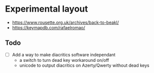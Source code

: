 # Experimental layout

  - https://www.rousette.org.uk/archives/back-to-beakl/
  - https://keymapdb.com/rafaelromao/


## Todo

  - [ ] Add a way to make diacritics software independant
    - a switch to turn dead key workaround on/off
    - unicode to output diacritics on Azerty/Qwerty without dead keys
